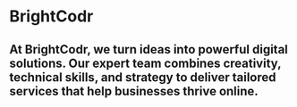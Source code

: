# BrightCodr
## At BrightCodr, we turn ideas into powerful digital solutions. Our expert team combines creativity, technical skills, and strategy to deliver tailored services that help businesses thrive online.
